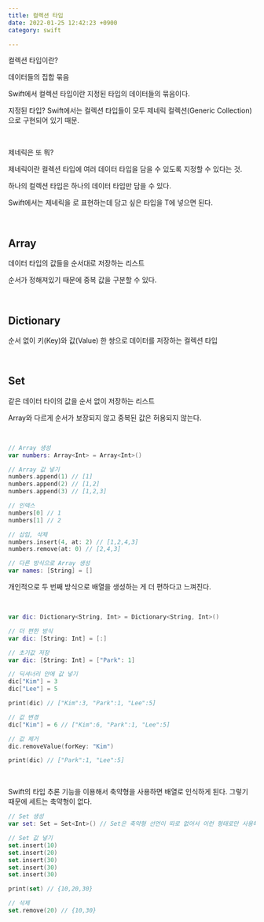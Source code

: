 ```yaml
---
title: 컬렉션 타입
date: 2022-01-25 12:42:23 +0900
category: swift

---
```


컬렉션 타입이란?

데이터들의 집합 묶음

Swift에서 컬렉션 타입이란 지정된 타입의 데이터들의 묶음이다.

지정된 타입? Swift에서는 컬렉션 타입들이 모두 제네릭 컬렉션(Generic Collection)으로 구현되어 있기 때문.

<br>

제네릭은 또 뭐?

제네릭이란 컬렉션 타입에 여러 데이터 타입을 담을 수 있도록 지정할 수 있다는 것.

하나의 컬렉션 타입은 하나의 데이터 타입만 담을 수 있다.

Swift에서는 제네릭을 <T>로 표현하는데 담고 싶은 타입을 T에 넣으면 된다.

<br>
 
<h2>Array</h2> 

데이터 타입의 값들을 순서대로 저장하는 리스트

순서가 정해져있기 때문에 중복 값을 구분할 수 있다.

<br>

<h2>Dictionary</h2>

순서 없이 키(Key)와 값(Value) 한 쌍으로 데이터를 저장하는 컬렉션 타입

<br>

<h2>Set</h2>

같은 데이터 타이의 값을 순서 없이 저장하는 리스트

Array와 다르게 순서가 보장되지 않고 중복된 값은 허용되지 않는다.

<br>

```swift
// Array 생성
var numbers: Array<Int> = Array<Int>()

// Array 값 넣기
numbers.append(1) // [1]
numbers.append(2) // [1,2]
numbers.append(3) // [1,2,3]

// 인덱스
numbers[0] // 1
numbers[1] // 2

// 삽입, 삭제
numbers.insert(4, at: 2) // [1,2,4,3]
numbers.remove(at: 0) // [2,4,3]

// 다른 방식으로 Array 생성
var names: [String] = []
```

개인적으로 두 번째 방식으로 배열을 생성하는 게 더 편하다고 느껴진다.

<br>


```swift
var dic: Dictionary<String, Int> = Dictionary<String, Int>()

// 더 편한 방식
var dic: [String: Int] = [:]

// 초기값 저장
var dic: [String: Int] = ["Park": 1]

// 딕셔너리 안에 값 넣기
dic["Kim"] = 3
dic["Lee"] = 5

print(dic) // ["Kim":3, "Park":1, "Lee":5]

// 값 변경
dic["Kim"] = 6 // ["Kim":6, "Park":1, "Lee":5]

// 값 제거
dic.removeValue(forKey: "Kim")

print(dic) // ["Park":1, "Lee":5]
```
<br>

Swift의 타입 추론 기능을 이용해서 축약형을 사용하면 배열로 인식하게 된다. 그렇기 때문에 세트는 축약형이 없다.

```swift
// Set 생성
var set: Set = Set<Int>() // Set은 축약형 선언이 따로 없어서 이런 형태로만 사용해야한다.

// Set 값 넣기
set.insert(10)
set.insert(20)
set.insert(30)
set.insert(30)
set.insert(30)

print(set) // {10,20,30}

// 삭제
set.remove(20) // {10,30}
```